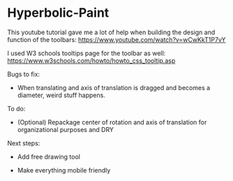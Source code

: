 # Hyperbolic-Paint

This youtube tutorial gave me a lot of help when building the design and function of the toolbars:
https://www.youtube.com/watch?v=wCwKkT1P7vY

I used W3 schools tooltips page for the toolbar as well: https://www.w3schools.com/howto/howto_css_tooltip.asp

Bugs to fix:

- When translating and axis of translation is dragged and becomes a diameter, weird stuff happens.

To do:

- (Optional) Repackage center of rotation and axis of translation for organizational purposes and DRY

Next steps:

- Add free drawing tool

- Make everything mobile friendly